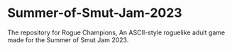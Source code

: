 # Summer-of-Smut-Jam-2023
The repository for Rogue Champions, An ASCII-style roguelike adult game made for the Summer of Smut Jam 2023.
